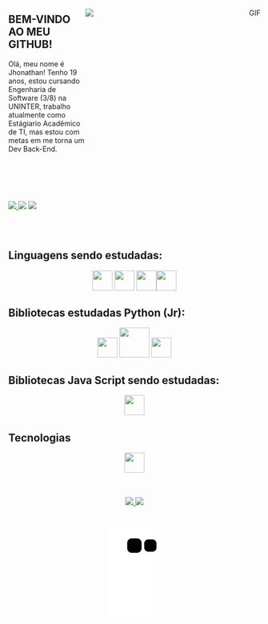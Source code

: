 <div align="right" style="margin-top: 20px; margin-bottom: 20px;">
  <img align="right" alt="GIF" src="https://github.com/abhisheknaiidu/abhisheknaiidu/blob/master/code.gif?raw=true" width="350" height="310" />
</div>


<div align= "left">

## BEM-VINDO AO MEU GITHUB!

Olá, meu nome é Jhonathan!
Tenho 19 anos, estou cursando Engenharia de Software (3/8) na UNINTER, trabalho atualmente como Estágiario Acadêmico de TI, mas estou com metas em me torna um Dev Back-End. 
</div>

</p>

<br/>
<br/>
<br/>
<br/>
</p>
<p align= "left">
<a href="https://instagram.com/seu-usuário-instagram-aqui" target="_blank"><img src="https://img.shields.io/badge/-Instagram-%23E4405F?style=for-the-badge&logo=instagram&logoColor=white" target="_blank"> </a>
<a href = "mailto:jhonathan.turial@hotmail.com"><img src="https://img.shields.io/badge/Gmail-D14836?style=for-the-badge&logo=gmail&logoColor=white" target="_blank"></a>
<a href="https://www.linkedin.com/in/jhonathan-turial-7367571aa/" target="_blank"><img src="https://img.shields.io/badge/-LinkedIn-%230077B5?style=for-the-badge&logo=linkedin&logoColor=white" target="_blank"></a>
</p>

<br/>
<br/>
<h2>Linguagens sendo estudadas:</h2>
<div align="center">
<img src="https://cdn.jsdelivr.net/gh/devicons/devicon/icons/python/python-original.svg" width = "40" height = "40">  <img 
 src="https://cdn.jsdelivr.net/gh/devicons/devicon/icons/javascript/javascript-original.svg" width = "40" height = "40" />
 <img src="https://cdn.jsdelivr.net/gh/devicons/devicon/icons/html5/html5-original.svg" width = "40" height = "40"/><img 
  src="https://cdn.jsdelivr.net/gh/devicons/devicon/icons/css3/css3-original.svg" width = "40" height = "40" />
</div>

 
<h2>Bibliotecas estudadas Python (Jr):</h2>
<div align="center">
 <img src="https://cdn.jsdelivr.net/gh/devicons/devicon/icons/numpy/numpy-original.svg" width = "40" height = "40" /> <img
 src="https://cdn.iconscout.com/icon/free/png-512/free-spark-20-458193.png?f=avif&w=256" width = "60" height = "60" /> <img 
 src="https://cdn.jsdelivr.net/gh/devicons/devicon/icons/pandas/pandas-original.svg" width = "40" height = "40" />
 </div>
 
<h2> Bibliotecas Java Script sendo estudadas: </h2>
<div align= "center">
<img src="https://cdn.jsdelivr.net/gh/devicons/devicon/icons/nodejs/nodejs-original.svg" width = "40" height = "40" />
</div>
  
<h2>Tecnologias</h2>
<div align= "center">
<img src="https://cdn.jsdelivr.net/gh/devicons/devicon/icons/jupyter/jupyter-original-wordmark.svg" width = "40" height = "40" /> 
</div>
<br/>

<h2></h2>

<div align= "center">
<a href="https://github.com/jhonathanturial">
<img height="180em" src="https://github-readme-stats.vercel.app/api/top-langs/?username=jhonathanturial&layout=compact&langs_count=7&theme=dracula"/>
<img height="180em" src="https://github-readme-stats.vercel.app/api?username=jhonathanturial&show_icons=true&theme=dracula&include_all_commits=true&count_private=true"/>
</div>
  
<h2></h2>
  
<div align="center">

![Snake animation](https://github.com/jhonathanturial/jhonathanturial/blob/output/github-contribution-grid-snake.svg)

</div>
  
<h2></h2>
